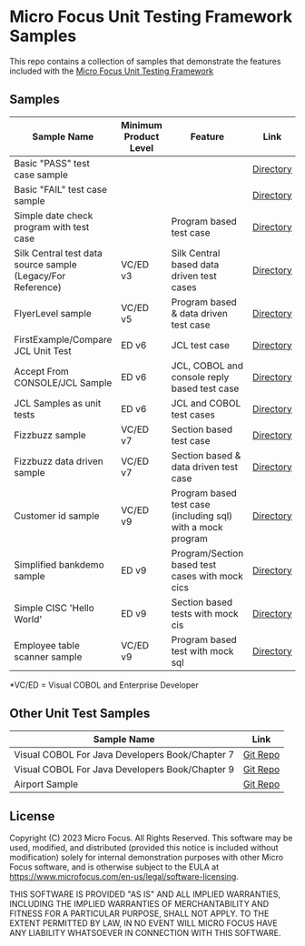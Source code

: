 # Micro Focus Unit Testing Framework Samples

This repo contains a collection of samples that demonstrate the features included with the [Micro Focus Unit Testing Framework](https://www.microfocus.com/documentation/enterprise-developer/ed80/ED-Eclipse/index.html?t=GUID-56868D50-F836-4FA3-9255-8BCE6F895D1B.html)


## Samples

| Sample Name                                                 | Minimum Product Level | Feature                                                     | Link                                    |
| ----------------------------------------------------------- | --------------------- | ----------------------------------------------------------- | --------------------------------------- |
| Basic "PASS" test case sample                               |                       |                                                             | [Directory](MyFirstTest/)               |
| Basic "FAIL" test case sample                               |                       |                                                             | [Directory](MyFirstFail/)               |
| Simple date check program with test case                    |                       | Program based test case                                     | [Directory](DateCheck/)                 |
| Silk Central test data source sample (Legacy/For Reference) | VC/ED v3              | Silk Central based data driven test cases                   | [Directory](SilkCentral-Sample/)        |
| FlyerLevel sample                                           | VC/ED v5              | Program based & data driven test case                       | [Directory](FlyerLevel/)                |
| FirstExample/Compare JCL Unit Test                          | ED v6                 | JCL test case                                               | [Directory](ed_jcl_sample/)             |
| Accept From CONSOLE/JCL Sample                              | ED v6                 | JCL, COBOL and console reply based test case                | [Directory](ed_jcl_cobol_reply/)        |
| JCL Samples as unit tests                                   | ED v6                 | JCL and COBOL test cases                                    | [Directory](ed_jcl_cobol_examples/)     |
| Fizzbuzz sample                                             | VC/ED v7              | Section based test case                                     | [Directory](mfupp_fizzbuzz/)            |
| Fizzbuzz data driven sample                                 | VC/ED v7              | Section based & data driven test case                       | [Directory](mfupp_fizzbuzz_dd/)         |
| Customer id sample                                          | VC/ED v9              | Program based test case (including sql) with a mock program | [Directory](mfupp_getCustomerId/)       |
| Simplified bankdemo sample                                  | ED v9                 | Program/Section based test cases with mock cics             | [Directory](mfupp_bankdemo/)            |
| Simple CISC 'Hello World'                                   | ED v9                 | Section based tests with mock cis                           | [Directory](mfupp_cics_hello/)          |
| Employee table scanner sample                               | VC/ED v9              | Program based test with mock sql                            | [Directory](mfupp_scan_employee_table/) |

*VC/ED = Visual COBOL and Enterprise Developer

## Other Unit Test Samples

| Sample Name                                     | Link                                                                                                            |
| ----------------------------------------------- | --------------------------------------------------------------------------------------------------------------- |
| Visual COBOL For Java Developers Book/Chapter 7 | [Git Repo](https://github.com/MicroFocus/visual-cobol-for-java-developers-book/tree/master/chapter-07/MFUnit)   |
| Visual COBOL For Java Developers Book/Chapter 9 | [Git Repo](https://github.com/MicroFocus/visual-cobol-for-java-developers-book/tree/master/chapter-09/complete) |
| Airport Sample                                  | [Git Repo](https://github.com/MicroFocus/Airport-Sample)                                                        |


## License
Copyright (C) 2023 Micro Focus. All Rights Reserved. This software may be used, modified, and distributed (provided this notice is included without modification) solely for internal demonstration purposes with other Micro Focus software, and is otherwise subject to the EULA at https://www.microfocus.com/en-us/legal/software-licensing.

THIS SOFTWARE IS PROVIDED "AS IS" AND ALL IMPLIED WARRANTIES, INCLUDING THE IMPLIED WARRANTIES OF MERCHANTABILITY AND FITNESS FOR A PARTICULAR PURPOSE, SHALL NOT APPLY. TO THE EXTENT PERMITTED BY LAW, IN NO EVENT WILL MICRO FOCUS HAVE ANY LIABILITY WHATSOEVER IN CONNECTION WITH THIS SOFTWARE.